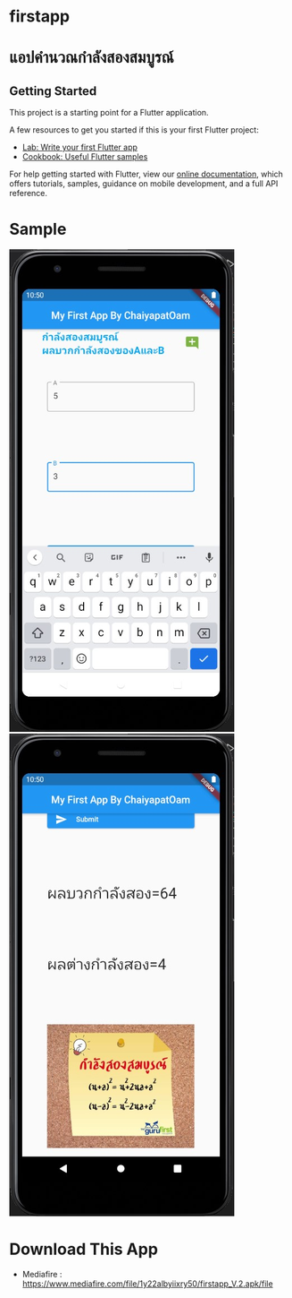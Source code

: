 # firstapp

# แอปคำนวณกำลังสองสมบูรณ์

## Getting Started

This project is a starting point for a Flutter application.

A few resources to get you started if this is your first Flutter project:

- [Lab: Write your first Flutter app](https://flutter.dev/docs/get-started/codelab)
- [Cookbook: Useful Flutter samples](https://flutter.dev/docs/cookbook)

For help getting started with Flutter, view our
[online documentation](https://flutter.dev/docs), which offers tutorials,
samples, guidance on mobile development, and a full API reference.

# Sample
![sample](https://github.com/ChaiyapatOam/My-First-App-Flutter/blob/66a110996f838914870df4bb060a79a7e53b6b77/Screenshot%202021-07-14%20142505.jpg)
![sample1](https://github.com/ChaiyapatOam/My-First-App-Flutter/blob/66a110996f838914870df4bb060a79a7e53b6b77/Screenshot%202021-07-14%20142533.jpg)

# Download This App
- Mediafire :
https://www.mediafire.com/file/1y22albyiixry50/firstapp_V.2.apk/file
